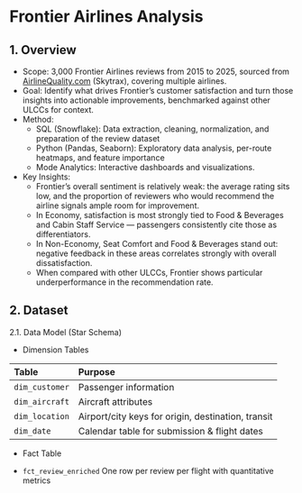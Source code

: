 # Frontier Airlines Analysis 
## 1. Overview 
- Scope: 3,000 Frontier Airlines reviews from 2015 to 2025, sourced from [AirlineQuality.com](https://www.airlinequality.com/airline-reviews/%7Bairline%E2%80%91slug%7D/) (Skytrax), covering multiple airlines.
- Goal: Identify what drives Frontier’s customer satisfaction and turn those insights into actionable improvements, benchmarked against other ULCCs for context.
- Method:
  + SQL (Snowflake): Data extraction, cleaning, normalization, and preparation of the review dataset
  + Python (Pandas, Seaborn): Exploratory data analysis, per-route heatmaps, and feature importance
  + Mode Analytics: Interactive dashboards and visualizations.
- Key Insights:
  + Frontier’s overall sentiment is relatively weak: the average rating sits low, and the proportion of reviewers who would recommend the airline signals ample room for improvement.
  + In Economy, satisfaction is most strongly tied to Food & Beverages and Cabin Staff Service — passengers consistently cite those as differentiators.
  + In Non-Economy, Seat Comfort and Food & Beverages stand out: negative feedback in these areas correlates strongly with overall dissatisfaction.
  + When compared with other ULCCs, Frontier shows particular underperformance in the recommendation rate.
 
## 2. Dataset
2.1. Data Model (Star Schema)

- Dimension Tables

| Table              | Purpose                                                   |
|:-------------------|:----------------------------------------------------------|
| `dim_customer`     | Passenger information                                     |
| `dim_aircraft`     | Aircraft attributes                                       |
| `dim_location`     | Airport/city keys for origin, destination, transit        |
| `dim_date`         | Calendar table for submission & flight dates              |


- Fact Table
+ `fct_review_enriched` One row per review per flight with quantitative metrics
